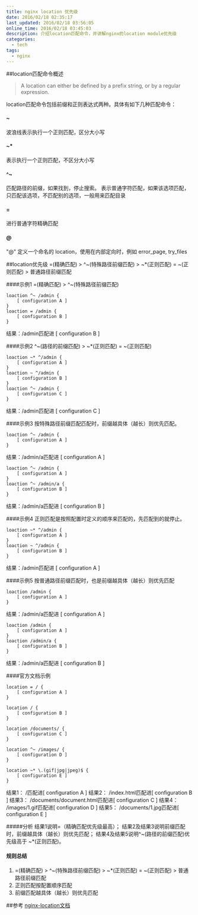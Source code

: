 ```yaml
---
title: nginx location 优先级
date: 2016/02/18 02:35:17
last_updated: 2016/02/18 03:56:05
online_time: 2016/02/18 03:45:03
description: 介绍location匹配命令，并讲解nginx的location module优先级
categories:
  - tech
tags:
  - nginx
---
```



##location匹配命令概述

>A location can either be defined by a prefix string, or by a regular expression.

location匹配命令包括前缀和正则表达式两种。具体有如下几种匹配命令：
#### ~
波浪线表示执行一个正则匹配，区分大小写
#### ~*
表示执行一个正则匹配，不区分大小写
#### ^~
匹配路径的前缀，如果找到，停止搜索。
表示普通字符匹配，如果该选项匹配，只匹配该选项，不匹配别的选项，一般用来匹配目录
#### =
进行普通字符精确匹配
#### @
"@" 定义一个命名的 location，使用在内部定向时，例如 error_page, try_files

##location优先级
=(精确匹配) > ^~(特殊路径前缀匹配) > ~*(正则匹配) = ~(正则匹配) > 普通路径前缀匹配

####示例1
=(精确匹配) > ^~(特殊路径前缀匹配)
```
loaction ^~ /admin {
	[ configuration A ]
}
loaction = /admin {
	[ configuration B ]
}
```
结果：/admin匹配进 [ configuration B ]

####示例2
^~(路径的前缀匹配) > ~*(正则匹配) = ~(正则匹配)
```
loaction ~* ^/admin {
	[ configuration A ]
}
loaction ~ ^/admin {
	[ configuration B ]
}
loaction ^~ /admin {
	[ configuration C ]
}
```
结果：/admin匹配进 [ configuration C ]

####示例3
按特殊路径前缀匹配匹配时，前缀越具体（越长）则优先匹配。
```
loaction ^~ /admin {
	[ configuration A ]
}
```
结果：/admin/a匹配进 [ configuration A ]
```
loaction ^~ /admin {
	[ configuration A ]
}
loaction ^~ /admin/a {
	[ configuration B ]
}
```
结果：/admin/a匹配进 [ configuration B ]

####示例4
正则匹配是按照配置时定义的顺序来匹配的，先匹配到的就停止。
```
loaction ~* ^/admin {
	[ configuration A ]
}
loaction ~ ^/admin {
	[ configuration B ]
}
```
结果：/admin匹配进 [ configuration A ]

####示例5
按普通路径前缀匹配时，也是前缀越具体（越长）则优先匹配
```
loaction /admin {
	[ configuration A ]
}
```
结果：/admin/a匹配进 [ configuration A ]

```
loaction /admin {
	[ configuration A ]
}
loaction /admin/a {
	[ configuration B ]
}
```
结果：/admin/a匹配进 [ configuration B ]

####官方文档示例
```
location = / {
    [ configuration A ]
}

location / {
    [ configuration B ]
}

location /documents/ {
    [ configuration C ]
}

location ^~ /images/ {
    [ configuration D ]
}

location ~* \.(gif|jpg|jpeg)$ {
    [ configuration E ]
}
```
结果1： /匹配进[ configuration A ]
结果2： /index.html匹配进[ configuration B ]
结果3： /documents/document.html匹配进[ configuration C ]
结果4： /images/1.gif匹配进[ configuration D ]
结果5： /documents/1.jpg匹配进[ configuration E ]

#####分析
结果1说明=（精确匹配优先级最高）；
结果2及结果3说明前缀匹配时，前缀越具体（越长）则优先匹配；
结果4及结果5说明^~(路径的前缀匹配)优先级高于 ~*(正则匹配)。

#### 规则总结
1. =(精确匹配) > ^~(特殊路径前缀匹配) > ~*(正则匹配) = ~(正则匹配) > 普通路径前缀匹配
2. 正则匹配按配置顺序匹配
3. 前缀匹配越具体（越长）则优先匹配

##参考
[nginx-location文档](http://nginx.org/en/docs/http/ngx_http_core_module.html#location)


